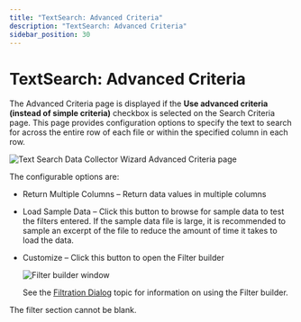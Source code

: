 ```yaml
---
title: "TextSearch: Advanced Criteria"
description: "TextSearch: Advanced Criteria"
sidebar_position: 30
---
```


# TextSearch: Advanced Criteria

The Advanced Criteria page is displayed if the **Use advanced criteria (instead of simple
criteria)** checkbox is selected on the Search Criteria page. This page provides configuration
options to specify the text to search for across the entire row of each file or within the specified
column in each row.

![Text Search Data Collector Wizard Advanced Criteria page](/images/accessanalyzer/11.6/admin/datacollector/textsearch/advancedcriteria.webp)

The configurable options are:

- Return Multiple Columns – Return data values in multiple columns
- Load Sample Data – Click this button to browse for sample data to test the filters entered. If the
  sample data file is large, it is recommended to sample an excerpt of the file to reduce the amount
  of time it takes to load the data.
- Customize – Click this button to open the Filter builder

    ![Filter builder window](/images/accessanalyzer/11.6/admin/datacollector/textsearch/filterbuilder.webp)

    See the
    [Filtration Dialog](/docs/accessanalyzer/11.6/admin/navigate/datagrid.md#filtration-dialog)
    topic for information on using the Filter builder.

The filter section cannot be blank.

